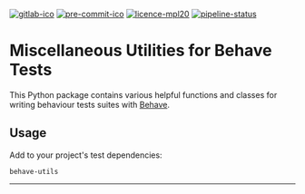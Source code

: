 [![gitlab-ico]][gitlab-link]
[![pre-commit-ico]][pre-commit-link]
[![licence-mpl20]](/LICENCE.txt)
[![pipeline-status]][pipeline-report]


Miscellaneous Utilities for Behave Tests
========================================

This Python package contains various helpful functions and classes for writing behaviour 
tests suites with [Behave](https://behave.readthedocs.io/en/stable/).


Usage
-----

Add to your project's test dependencies:

```
behave-utils
```


---

[gitlab-ico]:
  https://img.shields.io/badge/GitLab-code.kodo.org.uk-blue.svg?logo=gitlab
  "GitLab"

[gitlab-link]:
  https://code.kodo.org.uk/dom/behave-utils
  "Behave-Utils at code.kodo.org.uk"

[pre-commit-ico]:
  https://img.shields.io/badge/pre--commit-enabled-brightgreen?logo=pre-commit&logoColor=white
  "Pre-Commit: enabled"

[pre-commit-link]:
  https://github.com/pre-commit/pre-commit
  "Pre-Commit at GitHub.com"

[licence-mpl20]:
  https://img.shields.io/badge/Licence-MPL--2.0-blue.svg
  "Licence: Mozilla Public License 2.0"

[pipeline-status]:
  https://code.kodo.org.uk/dom/behave-utils/badges/main/pipeline.svg

[pipeline-report]:
  https://code.kodo.org.uk/dom/behave-utils/pipelines?ref=main
  "Pipelines"
